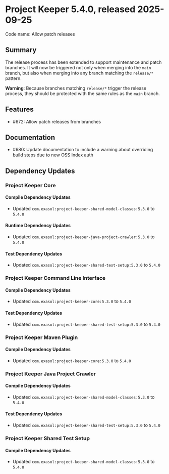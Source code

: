 # Project Keeper 5.4.0, released 2025-09-25

Code name: Allow patch releases

## Summary

The release process has been extended to support maintenance and patch branches.
It will now be triggered not only when merging into the `main` branch, but also when merging into any branch matching the `release/*` pattern. 

**Warning**: Because branches matching `release/*` trigger the release process, they should be protected with the same rules as the `main` branch.

## Features

* #672: Allow patch releases from branches

## Documentation

* #680: Update documentation to include a warning about overriding build steps due to new OSS Index auth

## Dependency Updates

### Project Keeper Core

#### Compile Dependency Updates

* Updated `com.exasol:project-keeper-shared-model-classes:5.3.0` to `5.4.0`

#### Runtime Dependency Updates

* Updated `com.exasol:project-keeper-java-project-crawler:5.3.0` to `5.4.0`

#### Test Dependency Updates

* Updated `com.exasol:project-keeper-shared-test-setup:5.3.0` to `5.4.0`

### Project Keeper Command Line Interface

#### Compile Dependency Updates

* Updated `com.exasol:project-keeper-core:5.3.0` to `5.4.0`

#### Test Dependency Updates

* Updated `com.exasol:project-keeper-shared-test-setup:5.3.0` to `5.4.0`

### Project Keeper Maven Plugin

#### Compile Dependency Updates

* Updated `com.exasol:project-keeper-core:5.3.0` to `5.4.0`

### Project Keeper Java Project Crawler

#### Compile Dependency Updates

* Updated `com.exasol:project-keeper-shared-model-classes:5.3.0` to `5.4.0`

#### Test Dependency Updates

* Updated `com.exasol:project-keeper-shared-test-setup:5.3.0` to `5.4.0`

### Project Keeper Shared Test Setup

#### Compile Dependency Updates

* Updated `com.exasol:project-keeper-shared-model-classes:5.3.0` to `5.4.0`
